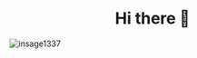 <h1 align="center">Hi there 👋</h1>
<p> <img src="https://komarev.com/ghpvc/?username=insage1337&label=Profile%20views&color=0e75b6&style=flat" alt="insage1337" /> </p>
<!--
**insage1337/insage1337** is a ✨ _special_ ✨ repository because its `README.md` (this file) appears on your GitHub profile.

Here are some ideas to get you started:

- 🔭 I’m currently working on ...
- 🌱 I’m currently learning ...
- 👯 I’m looking to collaborate on ...
- 🤔 I’m looking for help with ...
- 💬 Ask me about ...
- 📫 How to reach me: ...
- 😄 Pronouns: ...
- ⚡ Fun fact: ...
-->
